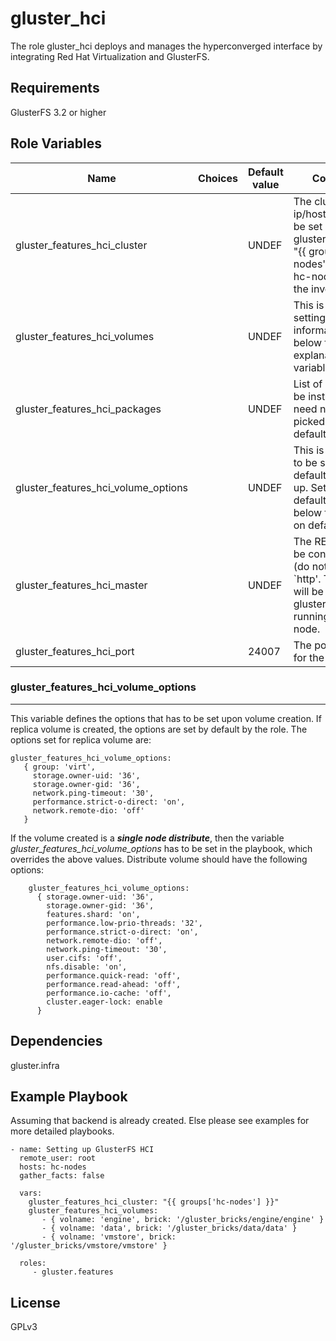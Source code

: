 gluster_hci
===========

The role gluster_hci deploys and manages the hyperconverged interface by
integrating Red Hat Virtualization and GlusterFS.

Requirements
------------

GlusterFS 3.2 or higher

Role Variables
--------------

| Name                     |Choices| Default value         | Comments                          |
|--------------------------|-------|-----------------------|-----------------------------------|
| gluster_features_hci_cluster |  | UNDEF   | The cluster ip/hostnames. Can be set by gluster_hci_cluster: "{{ groups['hc-nodes'] }}",  where hc-nodes is from the inventory file.  |
| gluster_features_hci_volumes  |  | UNDEF | This is a dictionary setting the volume information. See below for further explanation and variables. |
| gluster_features_hci_packages   | | UNDEF | List of packages to be installed. User need not set this, picked up from defaults. |
| gluster_features_hci_volume_options |  | UNDEF | This is not needed to be set by user, defaults are picked up. Set to override defaults. See below for details on default values.|
| gluster_features_hci_master | | UNDEF | The REST host to be connected to (do not include `http'. This value will be ignored if glusterd1 is running on remote node. |
| gluster_features_hci_port || 24007 | The port to be set for the remote  |

### gluster_features_hci_volume_options
---------------------------------------

This variable defines the options that has to be set upon volume creation. If replica volume is created, the options are set by default by the role. The options set for replica volume are:

```
gluster_features_hci_volume_options:
   { group: 'virt',
     storage.owner-uid: '36',
     storage.owner-gid: '36',
     network.ping-timeout: '30',
     performance.strict-o-direct: 'on',
     network.remote-dio: 'off'
   }
```

If the volume created is a _**single node distribute**_, then the variable _gluster_features_hci_volume_options_ has to be set in the playbook, which overrides the above values. Distribute volume should have the following options:

```
    gluster_features_hci_volume_options:
      { storage.owner-uid: '36',
        storage.owner-gid: '36',
        features.shard: 'on',
        performance.low-prio-threads: '32',
        performance.strict-o-direct: 'on',
        network.remote-dio: 'off',
        network.ping-timeout: '30',
        user.cifs: 'off',
        nfs.disable: 'on',
        performance.quick-read: 'off',
        performance.read-ahead: 'off',
        performance.io-cache: 'off',
        cluster.eager-lock: enable
      }
```

Dependencies
------------

gluster.infra

Example Playbook
----------------

Assuming that backend is already created. Else please see examples for more
detailed playbooks.

```
- name: Setting up GlusterFS HCI
  remote_user: root
  hosts: hc-nodes
  gather_facts: false

  vars:
    gluster_features_hci_cluster: "{{ groups['hc-nodes'] }}"
    gluster_features_hci_volumes:
       - { volname: 'engine', brick: '/gluster_bricks/engine/engine' }
       - { volname: 'data', brick: '/gluster_bricks/data/data' }
       - { volname: 'vmstore', brick: '/gluster_bricks/vmstore/vmstore' }

  roles:
     - gluster.features
```

License
-------

GPLv3
